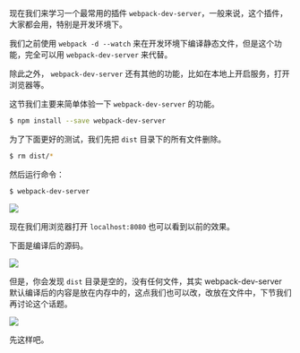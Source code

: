 现在我们来学习一个最常用的插件 `webpack-dev-server`，一般来说，这个插件，大家都会用，特别是开发环境下。

我们之前使用 `webpack -d --watch` 来在开发环境下编译静态文件，但是这个功能，完全可以用 `webpack-dev-server` 来代替。

除此之外， `webpack-dev-server` 还有其他的功能，比如在本地上开启服务，打开浏览器等。

这节我们主要来简单体验一下 `webpack-dev-server` 的功能。

``` bash
$ npm install --save webpack-dev-server
```

为了下面更好的测试，我们先把 `dist` 目录下的所有文件删除。

``` bash
$ rm dist/*
```

然后运行命令：

``` bash
$ webpack-dev-server
```

![](https://rails365.oss-cn-shenzhen.aliyuncs.com/uploads/photo/image/462/2017/e6c1ff7d21b2a497df4b414a7a2ee546.png)

现在我们用浏览器打开 `localhost:8080` 也可以看到以前的效果。

下面是编译后的源码。

![](https://rails365.oss-cn-shenzhen.aliyuncs.com/uploads/photo/image/463/2017/8694f46c943095e6526eefd5890b1288.png)

但是，你会发现 `dist` 目录是空的，没有任何文件，其实 webpack-dev-server 默认编译后的内容是放在内存中的，这点我们也可以改，改放在文件中，下节我们再讨论这个话题。

![](https://rails365.oss-cn-shenzhen.aliyuncs.com/uploads/photo/image/465/2017/56ea3e9ce137ece3a37cb7369f0b1282.png)

先这样吧。
